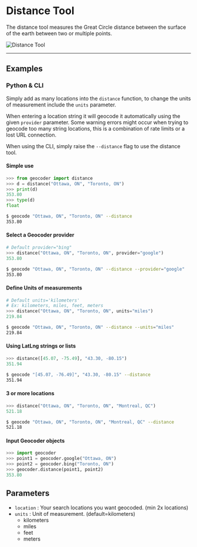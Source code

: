 # Distance Tool

The distance tool measures the Great Circle distance between the surface of the earth between two or multiple points.

![Distance Tool](https://pbs.twimg.com/media/CAbDTPKW8AAQ68l.png:large)

***

## Examples

### Python & CLI

Simply add as many locations into the `distance` function, to change the units of measurement include the `units` parameter.

When entering a location string it will geocode it automatically using the given `provider` parameter. Some warning errors might occur when trying to geocode too many string locations, this is a combination of rate limits or a lost URL connection.

When using the CLI, simply raise the `--distance` flag to use the distance tool.

#### Simple use

```python
>>> from geocoder import distance
>>> d = distance("Ottawa, ON", "Toronto, ON")
>>> print(d)
353.80
>>> type(d)
float
```

```bash
$ geocode "Ottawa, ON", "Toronto, ON" --distance
353.80
```

#### Select a Geocoder provider

```python
# Default provider="bing"
>>> distance("Ottawa, ON", "Toronto, ON", provider="google")
353.80
```

```bash
$ geocode "Ottawa, ON", "Toronto, ON" --distance --provider="google"
353.80
```

#### Define Units of measurements

```python
# Default units='kilometers'
# Ex: kilometers, miles, feet, meters
>>> distance("Ottawa, ON", "Toronto, ON", units="miles")
219.84
```

```bash
$ geocode "Ottawa, ON", "Toronto, ON" --distance --units="miles"
219.84
```

#### Using LatLng strings or lists

```python
>>> distance([45.07, -75.49], "43.30, -80.15")
351.94
```

```bash
$ geocode "[45.07, -76.49]", "43.30, -80.15" --distance
351.94
```

#### 3 or more locations

```python
>>> distance("Ottawa, ON", "Toronto, ON", "Montreal, QC")
521.18
```

```bash
$ geocode "Ottawa, ON", "Toronto, ON", "Montreal, QC" --distance
521.18
```

#### Input Geocoder objects

```python
>>> import geocoder
>>> point1 = geocoder.google("Ottawa, ON")
>>> point2 = geocoder.bing("Toronto, ON")
>>> geocoder.distance(point1, point2)
353.80
```

## Parameters

- `location` : Your search  locations you want geocoded. (min 2x locations)
- `units` :  Unit of measurement. (default=kilometers)
    - kilometers
    - miles
    - feet
    - meters